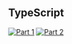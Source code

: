 ## TypeScript
[![Part 1](https://img.shields.io/badge/Part%201-0.366ms-informational)](https://adventofcode.com/2024/)
[![Part 2](https://img.shields.io/badge/Part%202-0.266ms-informational)](https://adventofcode.com/2024/)